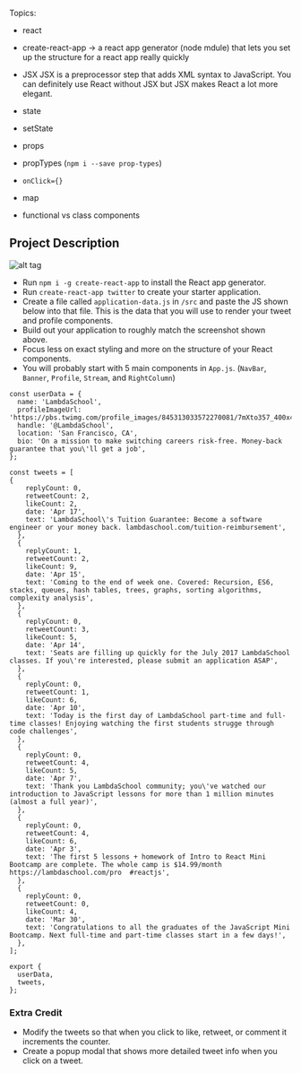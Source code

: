 Topics:
 * react
 * create-react-app
  -> a react app generator (node mdule) that lets you set up the structure for a react app really quickly


 * JSX
JSX is a preprocessor step that adds XML syntax to JavaScript. You can definitely use React without JSX but JSX makes React a lot more elegant.

 * state
 * setState
 * props
 * propTypes (`npm i --save prop-types`)
 * `onClick={}`
 * map
 * functional vs class components


## Project Description

![alt tag](/assets/twitter.png)

  * Run `npm i -g create-react-app` to install the React app generator.
  * Run `create-react-app twitter` to create your starter application.
  * Create a file called `application-data.js` in `/src` and paste the JS shown below into that file.  This is the data that you will use to render your tweet and profile components.
  * Build out your application to roughly match the screenshot shown above.
  * Focus less on exact styling and more on the structure of your React components.
  * You will probably start with 5 main components in `App.js`.  (`NavBar`, `Banner`, `Profile`, `Stream`, and `RightColumn`)

  ```
  const userData = {
    name: 'LambdaSchool',
    profileImageUrl: 'https://pbs.twimg.com/profile_images/845313033572270081/7mXto357_400x400.jpg',
    handle: '@LambdaSchool',
    location: 'San Francisco, CA',
    bio: 'On a mission to make switching careers risk-free. Money-back guarantee that you\'ll get a job',
  };

  const tweets = [
  {
      replyCount: 0,
      retweetCount: 2,
      likeCount: 2,
      date: 'Apr 17',
      text: 'LambdaSchool\'s Tuition Guarantee: Become a software engineer or your money back. lambdaschool.com/tuition-reimbursement',
    },
    {
      replyCount: 1,
      retweetCount: 2,
      likeCount: 9,
      date: 'Apr 15',
      text: 'Coming to the end of week one. Covered: Recursion, ES6, stacks, queues, hash tables, trees, graphs, sorting algorithms, complexity analysis',
    },
    {
      replyCount: 0,
      retweetCount: 3,
      likeCount: 5,
      date: 'Apr 14',
      text: 'Seats are filling up quickly for the July 2017 LambdaSchool classes. If you\'re interested, please submit an application ASAP',
    },
    {
      replyCount: 0,
      retweetCount: 1,
      likeCount: 6,
      date: 'Apr 10',
      text: 'Today is the first day of LambdaSchool part-time and full-time classes! Enjoying watching the first students strugge through code challenges',
    },
    {
      replyCount: 0,
      retweetCount: 4,
      likeCount: 5,
      date: 'Apr 7',
      text: 'Thank you LambdaSchool community; you\'ve watched our introduction to JavaScript lessons for more than 1 million minutes (almost a full year)',
    },
    {
      replyCount: 0,
      retweetCount: 4,
      likeCount: 6,
      date: 'Apr 3',
      text: 'The first 5 lessons + homework of Intro to React Mini Bootcamp are complete. The whole camp is $14.99/month https://lambdaschool.com/pro  #reactjs',
    },
    {
      replyCount: 0,
      retweetCount: 0,
      likeCount: 4,
      date: 'Mar 30',
      text: 'Congratulations to all the graduates of the JavaScript Mini Bootcamp. Next full-time and part-time classes start in a few days!',
    },
  ];

  export {
    userData,
    tweets,
  };

  ```


### Extra Credit

 * Modify the tweets so that when you click to like, retweet, or comment it increments the counter.
 * Create a popup modal that shows more detailed tweet info when you click on a tweet.
